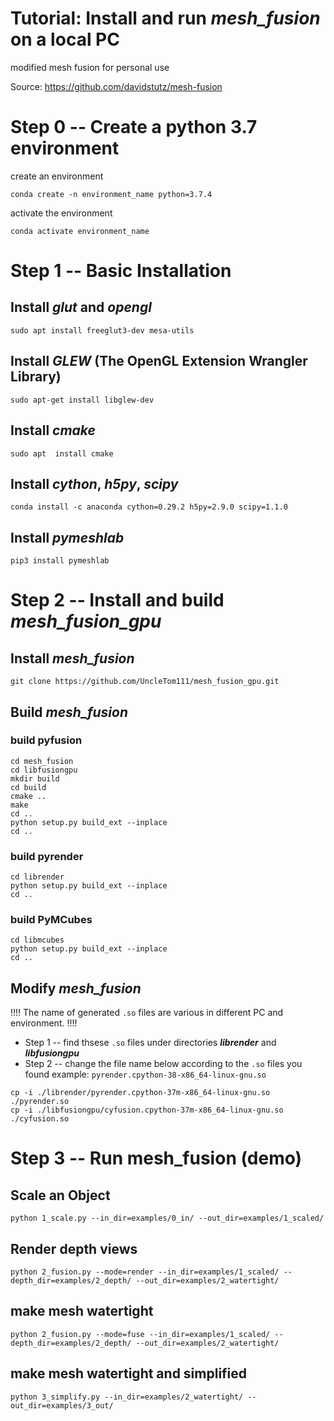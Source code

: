 # Tutorial: Install and run *mesh_fusion* on a local PC
modified mesh fusion for personal use

Source: https://github.com/davidstutz/mesh-fusion

# Step 0 -- Create a python 3.7 environment
create an environment
```
conda create -n environment_name python=3.7.4
```
activate the environment
```
conda activate environment_name
```
# Step 1 -- Basic Installation
## Install *glut* and *opengl*
```
sudo apt install freeglut3-dev mesa-utils
```
## Install *GLEW* (The OpenGL Extension Wrangler Library)
```
sudo apt-get install libglew-dev
```
## Install *cmake*
```
sudo apt  install cmake
```
## Install *cython*, *h5py*, *scipy*
```
conda install -c anaconda cython=0.29.2 h5py=2.9.0 scipy=1.1.0
```
## Install *pymeshlab*
```
pip3 install pymeshlab
```
# Step 2 -- Install and build *mesh_fusion_gpu*
## Install *mesh_fusion*
```
git clone https://github.com/UncleTom111/mesh_fusion_gpu.git
```
## Build *mesh_fusion*
### build pyfusion
```
cd mesh_fusion
cd libfusiongpu
mkdir build
cd build
cmake ..
make
cd ..
python setup.py build_ext --inplace
cd ..
```
### build pyrender
```
cd librender
python setup.py build_ext --inplace
cd ..
```
### build PyMCubes
```
cd libmcubes
python setup.py build_ext --inplace
cd ..
```
## Modify *mesh_fusion*
!!!! The name of  generated ```.so``` files are various in different PC and environment. !!!!
- Step 1 -- find thsese ```.so``` files under directories ***librender*** and ***libfusiongpu***
- Step 2 -- change the file name below according to the ```.so``` files you found
example: ```pyrender.cpython-38-x86_64-linux-gnu.so```
```
cp -i ./librender/pyrender.cpython-37m-x86_64-linux-gnu.so ./pyrender.so
cp -i ./libfusiongpu/cyfusion.cpython-37m-x86_64-linux-gnu.so ./cyfusion.so
```
# Step 3 --  Run mesh_fusion (demo)
## Scale an Object
```
python 1_scale.py --in_dir=examples/0_in/ --out_dir=examples/1_scaled/
```
## Render depth views
```
python 2_fusion.py --mode=render --in_dir=examples/1_scaled/ --depth_dir=examples/2_depth/ --out_dir=examples/2_watertight/
```
## make mesh watertight
```
python 2_fusion.py --mode=fuse --in_dir=examples/1_scaled/ --depth_dir=examples/2_depth/ --out_dir=examples/2_watertight/
```
## make mesh watertight and simplified
```
python 3_simplify.py --in_dir=examples/2_watertight/ --out_dir=examples/3_out/
```
